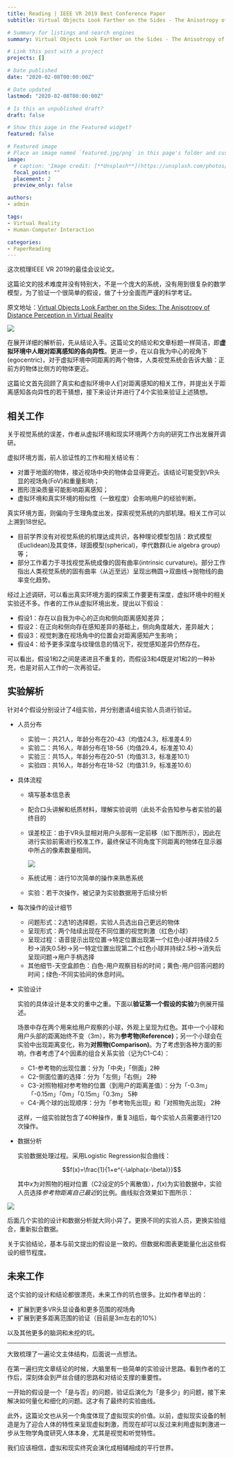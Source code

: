 ```yaml
---
title: Reading | IEEE VR 2019 Best Conference Paper
subtitle: Virtual Objects Look Farther on the Sides - The Anisotropy of Distance Perception in Virtual Reality

# Summary for listings and search engines
summary: Virtual Objects Look Farther on the Sides - The Anisotropy of Distance Perception in Virtual Reality

# Link this post with a project
projects: []

# Date published
date: "2020-02-08T00:00:00Z"

# Date updated
lastmod: "2020-02-08T00:00:00Z"

# Is this an unpublished draft?
draft: false

# Show this page in the Featured widget?
featured: false

# Featured image
# Place an image named `featured.jpg/png` in this page's folder and customize its options here.
image:
  # caption: 'Image credit: [**Unsplash**](https://unsplash.com/photos/CpkOjOcXdUY)'
  focal_point: ""
  placement: 2
  preview_only: false

authors:
- admin

tags:
- Virtual Reality
- Human-Computer Interaction

categories:
- PaperReading
---
```


这次梳理IEEE VR 2019的最佳会议论文。

这篇论文的技术难度并没有特别大，不是一个庞大的系统，没有用到很复杂的数学模型，为了验证一个很简单的假设，做了十分全面而严谨的科学考证。

原文地址：[Virtual Objects Look Farther on the Sides: The Anisotropy of Distance Perception in Virtual Reality](https://ieeexplore.ieee.org/document/8797826)

![](https://github.com/HusterHope/blogimage/raw/master/20200208-1.jpeg)

在展开详细的解析前，先从结论入手。这篇论文的结论和文章标题一样简洁，即**虚拟环境中人眼对距离感知的各向异性**。更进一步，在以自我为中心的视角下(egocentric)，对于虚拟环境中同距离的两个物体，人类视觉系统会告诉大脑：正前方的物体比侧方的物体更近。

这篇论文首先回顾了真实和虚拟环境中人们对距离感知的相关工作，并提出关于距离感知各向异性的若干猜想，接下来设计并进行了4个实验来验证上述猜想。

## 相关工作

关于视觉系统的误差，作者从虚拟环境和现实环境两个方向的研究工作出发展开调研。

虚拟环境方面，前人验证性的工作和相关结论有：

- 对置于地面的物体，接近视场中央的物体会显得更近。该结论可能受到VR头显的视场角(FoV)和重量影响；
- 图形渲染质量可能影响距离感知；
- 虚拟环境和真实环境的相似性（一致程度）会影响用户的经验判断。

真实环境方面，则偏向于生理角度出发，探索视觉系统的内部机理。相关工作可以上溯到18世纪。

- 目前学界没有对视觉系统的机理达成共识，各种理论模型包括：欧式模型(Euclidean)及其变体，球面模型(spherical)，李代数群(Lie algebra group)等；
- 部分工作着力于寻找视觉系统成像的固有曲率(intrinsic curvature)。部分工作指出人类视觉系统的固有曲率（从近至远）呈现出椭圆->双曲线->抛物线的曲率变化趋势。

经过上述调研，可以看出真实环境方面的探索工作要更有深度，虚拟环境中的相关实验还不多。作者的工作从虚拟环境出发，提出以下假设：

- 假设1：存在以自我为中心的正向和侧向距离感知差异；
- 假设2：在正向和侧向存在感知差异的基础上，侧向角度越大，差异越大；
- 假设3：视觉刺激在视场角中的位置会对距离感知产生影响；
- 假设4：给予更多深度与纹理信息的情况下，视觉感知差异仍然存在。

可以看出，假设1和2之间是递进且不重复的，而假设3和4既是对1和2的一种补充，也是对前人工作的一次再验证。

## 实验解析

针对4个假设分别设计了4组实验，并分别邀请4组实验人员进行验证。

- 人员分布

  - 实验一：共21人，年龄分布在20-43（均值24.3，标准差4.9）
  - 实验二：共16人，年龄分布在18-56（均值29.4，标准差10.4）
  - 实验三：共15人，年龄分布在20-51（均值31.3，标准差10.1）
  - 实验四：共16人，年龄分布在18-52（均值31.9，标准差10.6）

- 具体流程

  - 填写基本信息表

  - 配合口头讲解和纸质材料，理解实验说明（此处不会告知参与者实验的最终目的

  - 误差校正：由于VR头显相对用户头部有一定前移（如下图所示），因此在进行实验前需进行校准工作，最终保证不同角度下同距离的物体在显示器中所占的像素数量相同。

    ![](https://github.com/HusterHope/blogimage/raw/master/20200208-2.jpeg)

  - 系统试用：进行10次简单的操作来熟悉系统

  - 实验：若干次操作，被记录为实验数据用于后续分析

- 每次操作的设计细节

  - 问题形式：2选1的选择题，实验人员选出自己更远的物体
  - 呈现形式：两个陆续出现在不同位置的视觉刺激（红色小球）
  - 呈现过程：语音提示出现位置->特定位置出现第一个红色小球并持续2.5秒->消失0.5秒->另一特定位置出现第二个红色小球并持续2.5秒->消失后呈现问题->用户手柄选择
  - 其他细节-天空盒颜色：白色-用户观察目标的时间；黄色-用户回答问题的时间；绿色-不同实验间的休息时间。

- 实验设计

  实验的具体设计是本文的重中之重。下面以**验证第一个假设的实验**为例展开描述。

  场景中存在两个用来给用户观察的小球，外观上呈现为红色。其中一个小球和用户头部的距离始终不变（3m），称为**参考物(Reference)**；另一个小球会在实验中出现距离变化，称为**对照物(Comparison)**。为了考虑到各种方面的影响，作者考虑了4个因素的组合关系实验（记为C1-C4）：

  - C1-参考物的出现位置：分为「中央」「侧面」2种
  - C2-侧面位置的选择：分为「左侧」「右侧」 2种
  - C3-对照物相对参考物的位置（到用户的距离差值）：分为「-0.3m」「-0.15m」「0m」「0.15m」「0.3m」 5种
  - C4-两个球的出现顺序：分为「参考物先出现」和「对照物先出现」 2种

  这样，一组实验就包含了40种操作，重复3组后，每个实验人员需要进行120次操作。

- 数据分析

  实验数据处理过程。采用Logistic Regression拟合曲线：

  $$f(x)=\frac{1}{1+e^{-\alpha(x-\beta)}}$$ 

  其中$x$为对照物的相对位置（C2设定的5个离散值），$f(x)$为实验数据中，实验人员选择*参考物距离自己最近*的比例。曲线拟合效果如下图所示：

![](https://github.com/HusterHope/blogimage/raw/master/20200208-3.jpeg)

后面几个实验的设计和数据分析就大同小异了。更换不同的实验人员，更换实验组合，重新拟合数据。

关于实验结论，基本与前文提出的假设是一致的。但数据和图表更能量化出这些假设的细节程度。

## 未来工作

这个实验的设计和结论都很漂亮，未来工作的坑也很多。比如作者举出的：

- 扩展到更多VR头显设备和更多范围的视场角
- 扩展到更多距离范围的验证（目前是3m左右的10%）

以及其他更多的脑洞和未挖的坑。

------

大致梳理了一遍论文主体结构，后面说一点想法。

在第一遍扫完文章结论的时候，大脑里有一些简单的实验设计思路。看到作者的工作后，深刻体会到严丝合缝的思路和对结论支撑的重要性。

一开始的假设是一个「是与否」的问题，验证后演化为「是多少」的问题，接下来解决如何量化和细化的问题。这才有了最终的实验曲线。

此外，这篇论文也从另一个角度体现了虚拟现实的价值。以前，虚拟现实设备的制造是为了迎合人体的特性来呈现虚拟刺激，而现在却可以反过来利用虚拟刺激进一步从生物学角度研究人体本身，尤其是视觉和听觉特性。

我们应该相信，虚拟和现实终究会演化成相辅相成的平行世界。
